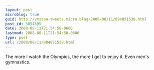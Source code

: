 ```yaml
---
layout: post
microblog: true
guid: http://vmstan-tweets.micro.blog/2008/08/11/884851538.html
post_id: 3054595
date: 2008-08-11T21:54:58-0600
lastmod: 2008-08-11T21:54:58-0600
type: post
url: /2008/08/11/884851538.html
---
```

The more I watch the Olympics, the more I get to enjoy it. Even men's gymnastics.
